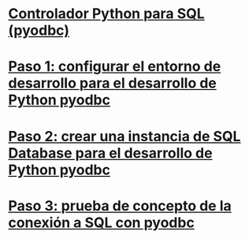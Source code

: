 # [Controlador Python para SQL (pyodbc)](python-sql-driver-pyodbc.md)
# [Paso 1: configurar el entorno de desarrollo para el desarrollo de Python pyodbc](step-1-configure-development-environment-for-pyodbc-python-development.md)
# [Paso 2: crear una instancia de SQL Database para el desarrollo de Python pyodbc](step-2-create-a-sql-database-for-pyodbc-python-development.md)
# [Paso 3: prueba de concepto de la conexión a SQL con pyodbc](step-3-proof-of-concept-connecting-to-sql-using-pyodbc.md)
